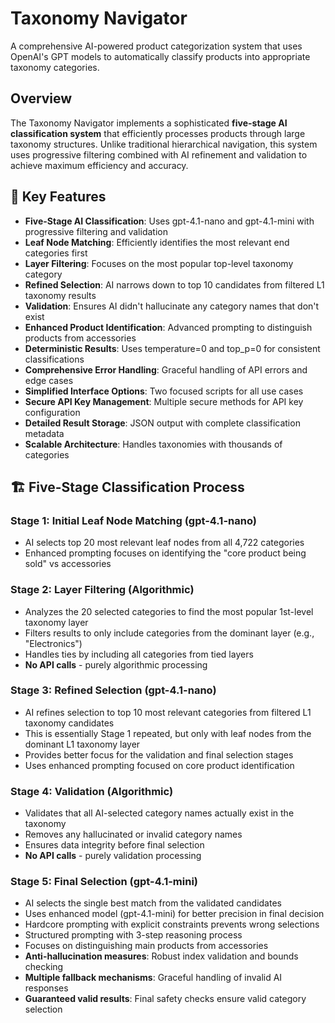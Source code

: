 # Taxonomy Navigator

A comprehensive AI-powered product categorization system that uses OpenAI's GPT models to automatically classify products into appropriate taxonomy categories.

## Overview

The Taxonomy Navigator implements a sophisticated **five-stage AI classification system** that efficiently processes products through large taxonomy structures. Unlike traditional hierarchical navigation, this system uses progressive filtering combined with AI refinement and validation to achieve maximum efficiency and accuracy.

## 🚀 **Key Features**

- **Five-Stage AI Classification**: Uses gpt-4.1-nano and gpt-4.1-mini with progressive filtering and validation
- **Leaf Node Matching**: Efficiently identifies the most relevant end categories first  
- **Layer Filtering**: Focuses on the most popular top-level taxonomy category
- **Refined Selection**: AI narrows down to top 10 candidates from filtered L1 taxonomy results
- **Validation**: Ensures AI didn't hallucinate any category names that don't exist
- **Enhanced Product Identification**: Advanced prompting to distinguish products from accessories
- **Deterministic Results**: Uses temperature=0 and top_p=0 for consistent classifications
- **Comprehensive Error Handling**: Graceful handling of API errors and edge cases
- **Simplified Interface Options**: Two focused scripts for all use cases
- **Secure API Key Management**: Multiple secure methods for API key configuration
- **Detailed Result Storage**: JSON output with complete classification metadata
- **Scalable Architecture**: Handles taxonomies with thousands of categories

## 🏗️ **Five-Stage Classification Process**

### **Stage 1: Initial Leaf Node Matching (gpt-4.1-nano)**
- AI selects top 20 most relevant leaf nodes from all 4,722 categories
- Enhanced prompting focuses on identifying the "core product being sold" vs accessories

### **Stage 2: Layer Filtering (Algorithmic)**
- Analyzes the 20 selected categories to find the most popular 1st-level taxonomy layer
- Filters results to only include categories from the dominant layer (e.g., "Electronics")
- Handles ties by including all categories from tied layers
- **No API calls** - purely algorithmic processing

### **Stage 3: Refined Selection (gpt-4.1-nano)**
- AI refines selection to top 10 most relevant categories from filtered L1 taxonomy candidates
- This is essentially Stage 1 repeated, but only with leaf nodes from the dominant L1 taxonomy layer
- Provides better focus for the validation and final selection stages
- Uses enhanced prompting focused on core product identification

### **Stage 4: Validation (Algorithmic)**
- Validates that all AI-selected category names actually exist in the taxonomy
- Removes any hallucinated or invalid category names
- Ensures data integrity before final selection
- **No API calls** - purely validation processing

### **Stage 5: Final Selection (gpt-4.1-mini)**
- AI selects the single best match from the validated candidates
- Uses enhanced model (gpt-4.1-mini) for better precision in final decision
- Hardcore prompting with explicit constraints prevents wrong selections
- Structured prompting with 3-step reasoning process
- Focuses on distinguishing main products from accessories
- **Anti-hallucination measures**: Robust index validation and bounds checking
- **Multiple fallback mechanisms**: Graceful handling of invalid AI responses
- **Guaranteed valid results**: Final safety checks ensure valid category selection

